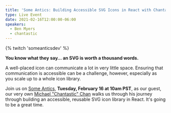 ```yaml
---
title: 'Some Antics: Building Accessible SVG Icons in React with Chantastic'
type: Live Event
date: 2021-02-16T12:00:00-06:00
speakers:
  - Ben Myers
  - chantastic
---
```


{% twitch 'someanticsdev' %}

**You know what they say… an SVG is worth a thousand words.**

A well-placed icon can communicate a lot in very little space. Ensuring that communication is accessible can be a challenge, however, especially as you scale up to a whole icon library.

Join us on [Some Antics](https://twitch.tv/someanticsdev), **Tuesday, February 16 at 10am PST**, as our guest, our very own [Michael "Chantastic" Chan](https://twitter.com/chantastic) walks us through his journey through building an accessible, reusable SVG icon library in React. It's going to be a great time.
